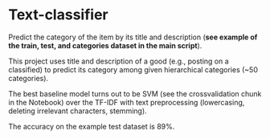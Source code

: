 # Text-classifier
Predict the category of the item by its title and description (**see example of the train, test, and categories dataset in the main script**).

This project uses title and description of a good (e.g., posting on a classified) to predict its category among given hierarchical categories (~50 categories).

The best baseline model turns out to be SVM (see the crossvalidation chunk in the Notebook) over the TF-IDF with text preprocessing (lowercasing, deleting irrelevant characters, stemming).

The accuracy on the example test dataset is 89%.
